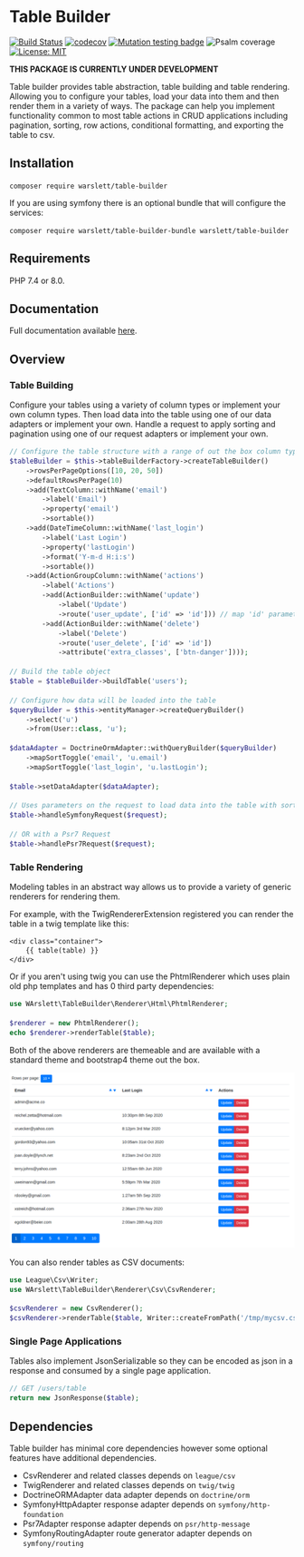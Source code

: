 # Table Builder
[![Build Status](https://circleci.com/gh/warslett/table-builder.png?style=shield)](https://circleci.com/gh/warslett/table-builder)
[![codecov](https://codecov.io/gh/warslett/table-builder/branch/master/graph/badge.svg?token=TLPUHTMP2E)](https://codecov.io/gh/warslett/table-builder)
[![Mutation testing badge](https://img.shields.io/endpoint?style=flat&url=https%3A%2F%2Fbadge-api.stryker-mutator.io%2Fgithub.com%2Fwarslett%2Ftable-builder%2Fmaster)](https://dashboard.stryker-mutator.io/reports/github.com/warslett/table-builder/master)
![Psalm coverage](https://shepherd.dev/github/warslett/table-builder/coverage.svg)
[![License: MIT](https://img.shields.io/badge/License-MIT-green.svg)](https://opensource.org/licenses/MIT)

**THIS PACKAGE IS CURRENTLY UNDER DEVELOPMENT**

Table builder provides table abstraction, table building and table rendering. Allowing you to configure your tables,
load your data into them and then render them in a variety of ways. The package can help you implement functionality
common to most table actions in CRUD applications including pagination, sorting, row actions, conditional formatting,
and exporting the table to csv.

## Installation
`composer require warslett/table-builder`

If you are using symfony there is an optional bundle that will configure the services:

`composer require warslett/table-builder-bundle warslett/table-builder`

## Requirements
PHP 7.4 or 8.0.

## Documentation
Full documentation available [here](https://github.com/warslett/table-builder/blob/master/docs/en/index.md).

## Overview

### Table Building
Configure your tables using a variety of column types or implement your own column types. Then load data into the table
using one of our data adapters or implement your own. Handle a request to apply sorting and pagination using one of our
request adapters or implement your own.
``` php
// Configure the table structure with a range of out the box column types
$tableBuilder = $this->tableBuilderFactory->createTableBuilder()
    ->rowsPerPageOptions([10, 20, 50])
    ->defaultRowsPerPage(10)
    ->add(TextColumn::withName('email')
        ->label('Email')
        ->property('email')
        ->sortable())
    ->add(DateTimeColumn::withName('last_login')
        ->label('Last Login')
        ->property('lastLogin')
        ->format('Y-m-d H:i:s')
        ->sortable())
    ->add(ActionGroupColumn::withName('actions')
        ->label('Actions')
        ->add(ActionBuilder::withName('update')
            ->label('Update')
            ->route('user_update', ['id' => 'id'])) // map 'id' parameter to property path 'id'
        ->add(ActionBuilder::withName('delete')
            ->label('Delete')
            ->route('user_delete', ['id' => 'id'])
            ->attribute('extra_classes', ['btn-danger'])));

// Build the table object
$table = $tableBuilder->buildTable('users');

// Configure how data will be loaded into the table
$queryBuilder = $this->entityManager->createQueryBuilder()
    ->select('u')
    ->from(User::class, 'u');

$dataAdapter = DoctrineOrmAdapter::withQueryBuilder($queryBuilder)
    ->mapSortToggle('email', 'u.email')
    ->mapSortToggle('last_login', 'u.lastLogin');

$table->setDataAdapter($dataAdapter);

// Uses parameters on the request to load data into the table with sorting and pagination
$table->handleSymfonyRequest($request);

// OR with a Psr7 Request
$table->handlePsr7Request($request);
```

### Table Rendering
Modeling tables in an abstract way allows us to provide a variety of generic renderers for rendering them. 

For example, with the TwigRendererExtension registered you can render the table in a twig template like this:
``` twig
<div class="container">
    {{ table(table) }}
</div>
```

Or if you aren't using twig you can use the PhtmlRenderer which uses plain old php templates and has 0 third party
dependencies:
``` php
use WArslett\TableBuilder\Renderer\Html\PhtmlRenderer;

$renderer = new PhtmlRenderer();
echo $renderer->renderTable($table);
```

Both of the above renderers are themeable and are available with a standard theme and bootstrap4 theme out the box.

![rendered table](https://github.com/warslett/table-builder/raw/master/docs/img/example.png "Rendered Html Table")

You can also render tables as CSV documents:
```php
use League\Csv\Writer;
use WArslett\TableBuilder\Renderer\Csv\CsvRenderer;

$csvRenderer = new CsvRenderer();
$csvRenderer->renderTable($table, Writer::createFromPath('/tmp/mycsv.csv'));
```

### Single Page Applications
Tables also implement JsonSerializable so they can be encoded as json in a response and consumed by a single page
application.

``` php
// GET /users/table
return new JsonResponse($table);
```

## <a name="Dependencies"></a>Dependencies
Table builder has minimal core dependencies however some optional features have additional dependencies.
* CsvRenderer and related classes depends on `league/csv`
* TwigRenderer and related classes depends on `twig/twig`
* DoctrineORMAdapter data adapter depends on `doctrine/orm`
* SymfonyHttpAdapter response adapter depends on `symfony/http-foundation`
* Psr7Adapter response adapter depends on `psr/http-message`
* SymfonyRoutingAdapter route generator adapter depends on `symfony/routing`
